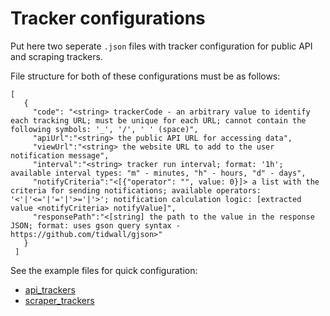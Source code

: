 # Tracker configurations

Put here two seperate `.json` files with tracker configuration for public API and scraping trackers.

File structure for both of these configurations must be as follows:

```
[
   {
     "code": "<string> trackerCode - an arbitrary value to identify each tracking URL; must be unique for each URL; cannot contain the following symbols: '_', '/', ' ' (space)",
     "apiUrl":"<string> the public API URL for accessing data",
     "viewUrl":"<string> the website URL to add to the user notification message",
     "interval":"<string> tracker run interval; format: '1h'; available interval types: "m" - minutes, "h" - hours, "d" - days", 
     "notifyCriteria":"<[{"operator": "", value: 0}]> a list with the criteria for sending notifications; available operators: '<'|'<='|'='|'>='|'>'; notification calculation logic: [extracted value <notifyCriteria> notifyValue]",
     "responsePath":"<[string] the path to the value in the response JSON; format: uses gson query syntax - https://github.com/tidwall/gjson>"
   }
 ]
 ```

 See the example files for quick configuration:

  - [api_trackers](api_trackers.json.example) 
  - [scraper_trackers](scraper_trackers.json.example) 
